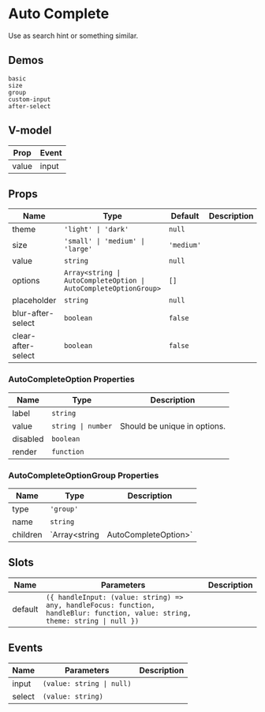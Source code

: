 # Auto Complete
Use as search hint or something similar.
## Demos
```demo
basic
size
group
custom-input
after-select
```
## V-model
|Prop|Event|
|-|-|
|value|input|

## Props
|Name|Type|Default|Description|
|-|-|-|-|
|theme|`'light' \| 'dark'`|`null`||
|size|`'small' \| 'medium' \| 'large'`|`'medium'`||
|value|`string`|`null`||
|options|`Array<string \| AutoCompleteOption \| AutoCompleteOptionGroup>`|`[]`||
|placeholder|`string`|`null`||
|blur-after-select|`boolean`|`false`||
|clear-after-select|`boolean`|`false`||

### AutoCompleteOption Properties
|Name|Type|Description|
|-|-|-|
|label|`string`||
|value|`string \| number`|Should be unique in options.|
|disabled|`boolean`||
|render|`function`||

### AutoCompleteOptionGroup Properties
|Name|Type|Description|
|-|-|-|
|type|`'group'`||
|name|`string`||
|children|`Array<string | AutoCompleteOption>`||

## Slots
|Name|Parameters|Description|
|-|-|-|
|default|`({ handleInput: (value: string) => any, handleFocus: function, handleBlur: function, value: string, theme: string \| null })`||

## Events
|Name|Parameters|Description|
|-|-|-|
|input|`(value: string \| null)`||
|select|`(value: string)`||

